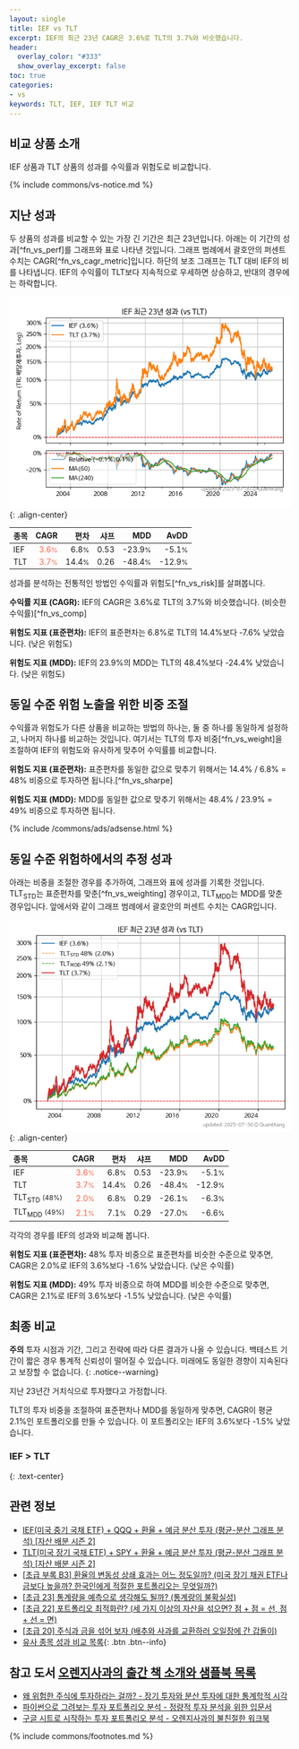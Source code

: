 ```yaml
---
layout: single
title: IEF vs TLT
excerpt: IEF의 최근 23년 CAGR은 3.6%로 TLT의 3.7%와 비슷했습니다.
header:
  overlay_color: "#333"
  show_overlay_excerpt: false
toc: true
categories:
- vs
keywords: TLT, IEF, IEF TLT 비교
---
```


## 비교 상품 소개


IEF 상품과 TLT 상품의 성과를 수익률과 위험도로 비교합니다.





{% include commons/vs-notice.md %}

## 지난 성과

두 상품의 성과를 비교할 수 있는 가장 긴 기간은 최근 23년입니다. 아래는 이 기간의 성과[^fn_vs_perf]를 그래프와 표로 나타낸 것입니다.
그래프 범례에서 괄호안의 퍼센트 수치는 CAGR[^fn_vs_cagr_metric]입니다.
하단의 보조 그래프는 TLT 대비 IEF의 비를 나타냅니다.
IEF의 수익률이 TLT보다 지속적으로 우세하면 상승하고, 반대의 경우에는 하락합니다.

![IEF](/vs/images/ief-vs-tlt_dual.png){: .align-center}

| **종목** | **CAGR** | **편차** | **샤프** | **MDD** | **AvDD** |
| :------------ | ------: | -----------: | -------: | ------: | -------: |
| IEF | <span style="color: tomato">3.6<small>%</small></span> | 6.8<small>%</small> | 0.53 | -23.9<small>%</small> | -5.1<small>%</small> |
| TLT | <span style="color: tomato">3.7<small>%</small></span> | 14.4<small>%</small> | 0.26 | -48.4<small>%</small> | -12.9<small>%</small> |

<!-- more -->


성과를 분석하는 전통적인 방법인 수익률과 위험도[^fn_vs_risk]를 살펴봅니다.

**수익률 지표 (CAGR):** IEF의 CAGR은 3.6%로 TLT의 3.7%와 비슷했습니다. (비슷한 수익률)[^fn_vs_comp]

**위험도 지표 (표준편차):** IEF의 표준편차는 6.8%로 TLT의 14.4%보다 -7.6% 낮았습니다. (낮은 위험도)

**위험도 지표 (MDD):** IEF의 23.9%의 MDD는 TLT의 48.4%보다 -24.4% 낮았습니다. (낮은 위험도)



## 동일 수준 위험 노출을 위한 비중 조절

수익률과 위험도가 다른 상품을 비교하는 방법의 하나는, 둘 중 하나를 동일하게 설정하고, 나머지 하나를 비교하는 것입니다.
여기서는 TLT의 투자 비중[^fn_vs_weight]을 조절하여 IEF의 위험도와 유사하게 맞추어 수익률를 비교합니다.

**위험도 지표 (표준편차):** 표준편차를 동일한 값으로 맞추기 위해서는 14.4% / 6.8% = 48% 비중으로 투자하면 됩니다.[^fn_vs_sharpe]

**위험도 지표 (MDD):** MDD를 동일한 값으로 맞추기 위해서는 48.4% / 23.9% = 49% 비중으로 투자하면 됩니다.


{% include /commons/ads/adsense.html %}



## 동일 수준 위험하에서의 추정 성과

아래는 비중을 조절한 경우를 추가하여, 그래프와 표에 성과를 기록한 것입니다.
TLT<sub>STD</sub>는 표준편차를 맞춘[^fn_vs_weighting] 경우이고, TLT<sub>MDD</sub>는 MDD를 맞춘 경우입니다.
앞에서와 같이 그래프 범례에서 괄호안의 퍼센트 수치는 CAGR입니다.


![IEF](/vs/images/ief-vs-tlt.png){: .align-center}



| **종목** | **CAGR** | **편차** | **샤프** | **MDD** | **AvDD** |
| :------------ | ------: | -----------: | -------: | ------: | -------: |
| IEF | <span style="color: tomato">3.6<small>%</small></span> | 6.8<small>%</small> | 0.53 | -23.9<small>%</small> | -5.1<small>%</small> |
| TLT | <span style="color: tomato">3.7<small>%</small></span> | 14.4<small>%</small> | 0.26 | -48.4<small>%</small> | -12.9<small>%</small> |
| TLT<sub>STD</sub> <small>(48%)</small> | <span style="color: tomato">2.0<small>%</small></span> | 6.8<small>%</small> | 0.29 | -26.1<small>%</small> | -6.3<small>%</small> |
| TLT<sub>MDD</sub> <small>(49%)</small> | <span style="color: tomato">2.1<small>%</small></span> | 7.1<small>%</small> | 0.29 | -27.0<small>%</small> | -6.6<small>%</small> |



각각의 경우를 IEF의 성과와 비교해 봅니다.

**위험도 지표 (표준편차):** 48% 투자 비중으로 표준편차를 비슷한 수준으로 맞추면, CAGR은 2.0%로 IEF의 3.6%보다 -1.6% 낮았습니다. (낮은 수익률)

**위험도 지표 (MDD):** 49% 투자 비중으로 하여 MDD를 비슷한 수준으로 맞추면, CAGR은 2.1%로 IEF의 3.6%보다 -1.5% 낮았습니다. (낮은 수익률)




## 최종 비교

**주의** 투자 시점과 기간, 그리고 전략에 따라 다른 결과가 나올 수 있습니다. 백테스트 기간이 짧은 경우 통계적 신뢰성이 떨어질 수 있습니다. 미래에도 동일한 경향이 지속된다고 보장할 수 없습니다.
{: .notice--warning}

지난 23년간 거치식으로 투자했다고 가정합니다.

TLT의 투자 비중을 조절하여 표준편차나 MDD를 동일하게 맞추면, CAGR이 평균 2.1%인 포트폴리오를 만들 수 있습니다.
이 포트폴리오는 IEF의 3.6%보다 -1.5% 낮았습니다.

### IEF &gt; TLT
{: .text-center}


## 관련 정보

- [IEF(미국 중기 국채 ETF) + QQQ + 환율 + 예금 분산 투자 (평균-분산 그래프 분석) [자산 배분 시즌 2]](https://m.blog.naver.com/onuri2005/223924783937)
- [TLT(미국 장기 국채 ETF) + SPY + 환율 + 예금 분산 투자 (평균-분산 그래프 분석) [자산 배분 시즌 2]](https://m.blog.naver.com/onuri2005/223924670469)
- [[초급 부록 B3] 환율의 변동성 상쇄 효과는 어느 정도일까? (미국 장기 채권 ETF나 금보다 높을까? 한국인에게 적절한 포트폴리오는 무엇일까?)](https://kongdori.tistory.com/394)
- [[초급 23] 통계량을 예측으로 생각해도 될까? (통계량의 불확실성)](https://kongdori.tistory.com/386)
- [[초급 22] 포트폴리오 최적화란? (세 가지 이상의 자산을 섞으면? 점 + 점 = 선, 점 + 선 = 면)](https://kongdori.tistory.com/385)
- [[초급 20] 주식과 금을 섞어 보자 (배추와 사과를 교환하러 오일장에 간 갑돌이)](https://kongdori.tistory.com/382)
- [유사 종목 성과 비교 목록](/vs/){: .btn .btn--info}


## 참고 도서 [오렌지사과의 출간 책 소개와 샘플북 목록](https://kongdori.tistory.com/691)

- [왜 위험한 주식에 투자하라는 걸까? - 장기 투자와 분산 투자에 대한 통계학적 시각](https://kongdori.tistory.com/421)
- [파이썬으로 그려보는 투자 포트폴리오 분석  - 정량적 투자 분석을 위한 입문서](https://kongdori.tistory.com/643)
- [구글 시트로 시작하는 투자 포트폴리오 분석 - 오렌지사과의 불친절한 워크북](https://kongdori.tistory.com/449)

{% include commons/footnotes.md %}
